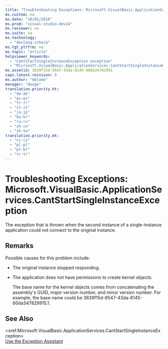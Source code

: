 ```yaml
---
title: "Troubleshooting Exceptions: Microsoft.VisualBasic.ApplicationServices.CantStartSingleInstanceException"
ms.custom: na
ms.date: "10/02/2016"
ms.prod: "visual-studio-dev14"
ms.reviewer: na
ms.suite: na
ms.technology: 
  - "devlang-csharp"
ms.tgt_pltfrm: na
ms.topic: "article"
helpviewer_keywords: 
  - "CantStartSingleInstanceException exception"
  - "Microsoft.VisualBasic.ApplicationServices.CantStartSingleInstanceException exception"
ms.assetid: 3639f15d-9547-43da-8145-60da34782991
caps.latest.revision: 8
ms.author: "mblome"
manager: "douge"
translation.priority.ht: 
  - "de-de"
  - "es-es"
  - "fr-fr"
  - "it-it"
  - "ja-jp"
  - "ko-kr"
  - "ru-ru"
  - "zh-cn"
  - "zh-tw"
translation.priority.mt: 
  - "cs-cz"
  - "pl-pl"
  - "pt-br"
  - "tr-tr"
---
```

# Troubleshooting Exceptions: Microsoft.VisualBasic.ApplicationServices.CantStartSingleInstanceException
The exception that is thrown when the second instance of a single-instance application could not connect to the original instance.  
  
## Remarks  
 Possible causes for this problem include:  
  
-   The original instance stopped responding.  
  
-   The application does not have permissions to create kernel objects.  
  
     The base name for the kernel objects comes from concatenating the assembly's GUID, major version number, and minor version number. For example, the base name could be 3639f15d-9547-43da-8145-60da347829915.1.  
  
## See Also  
 \<xref:Microsoft.VisualBasic.ApplicationServices.CantStartSingleInstanceException>   
 [Use the Exception Assistant](../Topic/How%20to:%20Use%20the%20Exception%20Assistant.md)